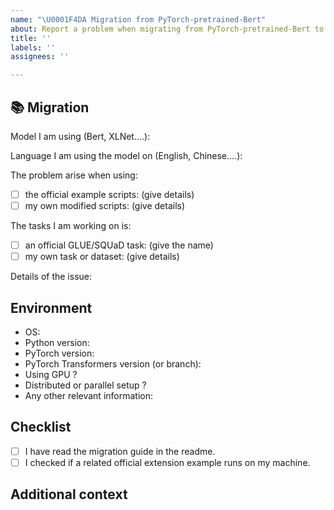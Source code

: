 ```yaml
---
name: "\U0001F4DA Migration from PyTorch-pretrained-Bert"
about: Report a problem when migrating from PyTorch-pretrained-Bert to Transformers
title: ''
labels: ''
assignees: ''

---
```


## 📚 Migration

<!-- Important information -->

Model I am using (Bert, XLNet....):

Language I am using the model on (English, Chinese....):

The problem arise when using:
* [ ] the official example scripts: (give details)
* [ ] my own modified scripts: (give details)

The tasks I am working on is:
* [ ] an official GLUE/SQUaD task: (give the name)
* [ ] my own task or dataset: (give details)

Details of the issue:

<!-- A clear and concise description of the migration issue. If you have code snippets, please provide it here as well. -->

## Environment

* OS:
* Python version:
* PyTorch version:
* PyTorch Transformers version (or branch):
* Using GPU ?
* Distributed or parallel setup ?
* Any other relevant information:

## Checklist

- [ ] I have read the migration guide in the readme.
- [ ] I checked if a related official extension example runs on my machine.

## Additional context

<!-- Add any other context about the problem here. -->
